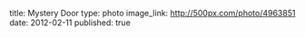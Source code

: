 title: Mystery Door
type: photo
image_link: http://500px.com/photo/4963851
date: 2012-02-11
published: true

